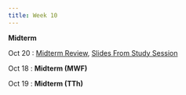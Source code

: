 ```yaml
---
title: Week 10
---
```


**Midterm**

Oct 20
:  [Midterm Review](https://edstem.org/us/courses/41263/lessons/72579/slides/387970), [Slides From Study Session](TBD)

Oct 18
:  **Midterm (MWF)**

Oct 19
:  **Midterm (TTh)**
